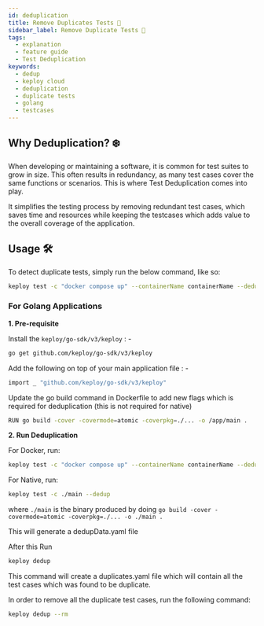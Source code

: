 ```yaml
---
id: deduplication
title: Remove Duplicates Tests 🧹
sidebar_label: Remove Duplicate Tests 🧹
tags:
  - explanation
  - feature guide
  - Test Deduplication
keywords:
  - dedup
  - keploy cloud
  - deduplication
  - duplicate tests
  - golang
  - testcases
---
```


## Why Deduplication? ❄️

When developing or maintaining a software, it is common for test suites to grow in size. This often results in redundancy, as many test cases cover the same functions or scenarios. This is where Test Deduplication comes into play.

It simplifies the testing process by removing redundant test cases, which saves time and resources while keeping the testcases which adds value to the overall coverage of the application.

## Usage 🛠️

To detect duplicate tests, simply run the below command, like so:

```bash
keploy test -c "docker compose up" --containerName containerName --dedup
```

### For Golang Applications

**1. Pre-requisite**

Install the `keploy/go-sdk/v3/keploy` : -

```bash
go get github.com/keploy/go-sdk/v3/keploy
```

Add the following on top of your main application file : -

```bash
import _ "github.com/keploy/go-sdk/v3/keploy"
```

Update the go build command in Dockerfile to add new flags which is required for deduplication (this is not required for native)

```bash
RUN go build -cover -covermode=atomic -coverpkg=./... -o /app/main .
```

**2. Run Deduplication**


For Docker, run:


```bash
keploy test -c "docker compose up" --containerName containerName --dedup
```

For Native, run: 

```bash
keploy test -c ./main --dedup
```

where `./main` is the binary produced by doing `go build -cover -covermode=atomic -coverpkg=./... -o ./main .`

This will generate a dedupData.yaml file 

After this Run

```bash
keploy dedup
```

This command will create a duplicates.yaml file which will contain all the test cases which was found to be duplicate.

In order to remove all the duplicate test cases, run the following command:

```bash
keploy dedup --rm
```
